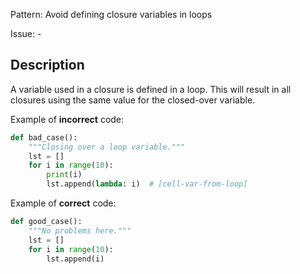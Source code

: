 Pattern: Avoid defining closure variables in loops

Issue: -

## Description

A variable used in a closure is defined in a loop. This will result in all closures using the same value for the closed-over variable.


Example of **incorrect** code:

```python
def bad_case():
    """Closing over a loop variable."""
    lst = []
    for i in range(10):
        print(i)
        lst.append(lambda: i)  # [cell-var-from-loop]
```

Example of **correct** code:
```python
def good_case():
    """No problems here."""
    lst = []
    for i in range(10):
        lst.append(i)
```
